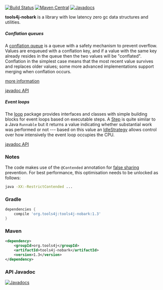 [![Build Status](https://travis-ci.org/tools4j/nobark.svg?branch=master)](https://travis-ci.org/tools4j/nobark)
[![Maven Central](https://img.shields.io/maven-central/v/org.tools4j/tools4j-nobark.svg)](http://search.maven.org/#search%7Cga%7C1%7Ca%3A%22tools4j-nobark%22)
[![Javadocs](http://www.javadoc.io/badge/org.tools4j/tools4j-nobark.svg)](http://www.javadoc.io/doc/org.tools4j/tools4j-nobark)

<b>tools4j-nobark</b> is a library with low latency zero gc data structures and utilities.

##### Conflation queues
A [conflation queue](http://javadoc.io/page/org.tools4j/tools4j-nobark/latest/org/tools4j/nobark/queue/ConflationQueue.html)
is a queue with a safety mechanism to prevent overflow.  Values are enqueued with a conflation key, and if a value with
the same key already resides in the queue then the two values will be "conflated".  Conflation in the simplest case
means that the most recent value survives and replaces older values;  some more advanced implementations support merging
when conflation occurs.

[more information](https://github.com/tools4j/nobark/wiki/Conflation-queues)

[javadoc API](http://javadoc.io/page/org.tools4j/tools4j-nobark/latest/org/tools4j/nobark/queue/package-summary.html)

##### Event loops
The [loop](https://github.com/tools4j/nobark/tree/master/src/main/java/org/tools4j/nobark/loop) package provides
interfaces and classes with simple building blocks for event loops based on executable steps.  A
[Step](http://javadoc.io/page/org.tools4j/tools4j-nobark/latest/org/tools4j/nobark/loop/Step.html) is quite similar
to a Java ``Runnable`` but it returns a value indicating whether substantial work was performed or not --- based on this
value an [IdleStrategy](http://javadoc.io/page/org.tools4j/tools4j-nobark/latest/org/tools4j/nobark/loop/IdleStrategy.html)
allows control over how intensively the event loop occupies the CPU.

[javadoc API](http://javadoc.io/page/org.tools4j/tools4j-nobark/latest/org/tools4j/nobark/loop/package-summary.html)

### Notes

The code makes use of the ``@Contended`` annotation for 
[false sharing](https://mechanical-sympathy.blogspot.com/2011/07/false-sharing.html) prevention.
For best performance, this optimisation needs to be unlocked as follows:
```bash
java -XX:-RestrictContended ...
```

### Gradle
```gradle
dependencies {
    compile 'org.tools4j:tools4j-nobark:1.3'
}
```

### Maven
```xml
<dependency>
    <groupId>org.tools4j</groupId>
    <artifactId>tools4j-nobark</artifactId>
    <version>1.3</version>
</dependency>
```

### API Javadoc
[![Javadocs](http://javadoc.io/badge/org.tools4j/tools4j-nobark.svg)](http://javadoc.io/doc/org.tools4j/tools4j-nobark)

